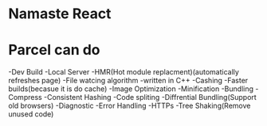 # Namaste React 

# Parcel can do
-Dev Build
-Local Server
-HMR(Hot module replacment)(automatically refreshes page)
-File watcing algorithm -written in C++
-Cashing -Faster builds(becasue it is do cache)
-Image Optimization
-Minification
-Bundling
-Compress
-Consistent Hashing 
-Code spliting
-Diffrential Bundling(Support old browsers)
-Diagnostic
-Error Handling 
-HTTPs
-Tree Shaking(Remove unused code)